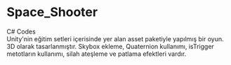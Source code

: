 # Space_Shooter
C# Codes
<br/>
Unity'nin eğitim setleri içerisinde yer alan asset paketiyle yapılmış bir oyun.
3D olarak tasarlanmıştır. Skybox ekleme, Quaternion kullanımı, isTrigger metotların kullanımı, silah ateşleme ve patlama efektleri vardır.
